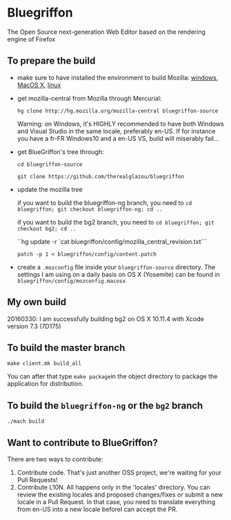 # Bluegriffon

The Open Source next-generation Web Editor based on the rendering engine of Firefox

## To prepare the build

* make sure to have installed the environment to build Mozilla: [windows](https://developer.mozilla.org/En/Developer_Guide/Build_Instructions/Windows_Prerequisites), [MacOS X](https://developer.mozilla.org/En/Developer_Guide/Build_Instructions/Mac_OS_X_Prerequisites), [linux](https://developer.mozilla.org/En/Developer_Guide/Build_Instructions/Linux_Prerequisites)
* get mozilla-central from Mozilla through Mercurial:

  `hg clone http://hg.mozilla.org/mozilla-central bluegriffon-source`

  Warning: on Windows, it's HIGHLY recommended to have both Windows and Visual Studio in the same locale, preferably en-US. If for instance you have a fr-FR Windows10 and a en-US VS, build will miserably fail...

* get BlueGriffon's tree through:

  `cd bluegriffon-source`

  `git clone https://github.com/therealglazou/bluegriffon`

* update the mozilla tree

  if you want to build the bluegriffon-ng branch, you need to `cd bluegriffon; git checkout bluegriffon-ng; cd ..`

  if you want to build the bg2 branch, you need to `cd bluegriffon; git checkout bg2; cd ..`

  ``hg update -r `cat bluegriffon/config/mozilla_central_revision.txt```

  `patch -p 1 < bluegriffon/config/content.patch`

* create a `.mozconfig` file inside your `bluegriffon-source` directory. The  settings I am using on a daily basis on OS X (Yosemite) can be found in `bluegriffon/config/mozconfig.macosx`

## My own build

20160330: I am successfully building bg2 on OS X 10.11.4 with Xcode version 7.3 (7D175)

## To build the master branch

`make client.mk build_all`

You can after that type `make package`in the object directory to package the application for distribution.

## To build the `bluegriffon-ng` or the `bg2` branch

`./mach build`

## Want to contribute to BlueGriffon?

There are two ways to contribute:

1. Contribute code. That's just another OSS project, we're waiting for your Pull Requests!
2. Contribute L10N. All happens only in the 'locales' directory. You can review the existing locales and proposed changes/fixes or submit a new locale in a Pull Request. In that case, you need to translate everything from en-US into a new locale beforeI can accept the PR.

